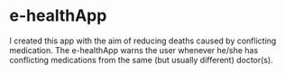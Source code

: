 # e-healthApp
I created this app with the aim of reducing deaths caused by conflicting medication. The e-healthApp warns the user whenever he/she has conflicting medications from the same (but usually different) doctor(s).
